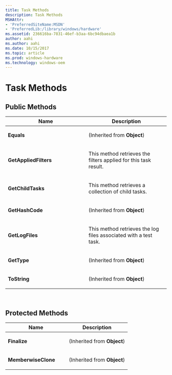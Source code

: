 ```yaml
---
title: Task Methods
description: Task Methods
MSHAttr:
- 'PreferredSiteName:MSDN'
- 'PreferredLib:/library/windows/hardware'
ms.assetid: 236616ba-7831-46ef-b3aa-6bc94dbaea1b
author: aahi
ms.author: aahi
ms.date: 10/15/2017
ms.topic: article
ms.prod: windows-hardware
ms.technology: windows-oem
---
```


# Task Methods


## <span id="Public_Methods"></span><span id="public_methods"></span><span id="PUBLIC_METHODS"></span>Public Methods


<table>
<colgroup>
<col width="50%" />
<col width="50%" />
</colgroup>
<thead>
<tr class="header">
<th>Name</th>
<th>Description</th>
</tr>
</thead>
<tbody>
<tr class="odd">
<td><p><strong>Equals</strong></p></td>
<td><p>(Inherited from <strong>Object</strong>)</p></td>
</tr>
<tr class="even">
<td><p><strong>GetAppliedFilters</strong></p></td>
<td><p>This method retrieves the filters applied for this task result.</p></td>
</tr>
<tr class="odd">
<td><p><strong>GetChildTasks</strong></p></td>
<td><p>This method retrieves a collection of child tasks.</p></td>
</tr>
<tr class="even">
<td><p><strong>GetHashCode</strong></p></td>
<td><p>(Inherited from <strong>Object</strong>)</p></td>
</tr>
<tr class="odd">
<td><p><strong>GetLogFiles</strong></p></td>
<td><p>This method retrieves the log files associated with a test task.</p></td>
</tr>
<tr class="even">
<td><p><strong>GetType</strong></p></td>
<td><p>(Inherited from <strong>Object</strong>)</p></td>
</tr>
<tr class="odd">
<td><p><strong>ToString</strong></p></td>
<td><p>(Inherited from <strong>Object</strong>)</p></td>
</tr>
</tbody>
</table>

 

## <span id="Protected_Methods"></span><span id="protected_methods"></span><span id="PROTECTED_METHODS"></span>Protected Methods


<table>
<colgroup>
<col width="50%" />
<col width="50%" />
</colgroup>
<thead>
<tr class="header">
<th>Name</th>
<th>Description</th>
</tr>
</thead>
<tbody>
<tr class="odd">
<td><p><strong>Finalize</strong></p></td>
<td><p>(Inherited from <strong>Object</strong>)</p></td>
</tr>
<tr class="even">
<td><p><strong>MemberwiseClone</strong></p></td>
<td><p>(Inherited from <strong>Object</strong>)</p></td>
</tr>
</tbody>
</table>

 

 

 






